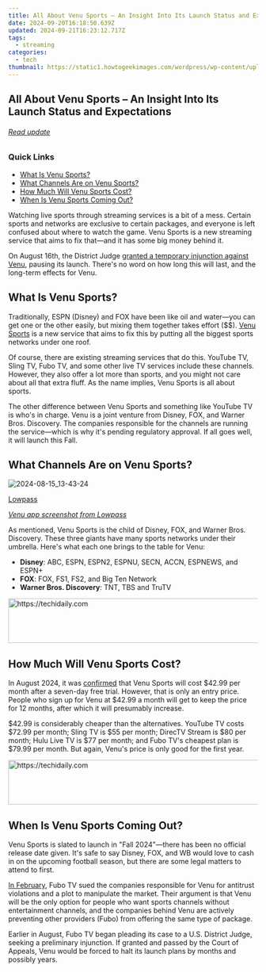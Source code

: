 ```yaml
---
title: All About Venu Sports – An Insight Into Its Launch Status and Expectations
date: 2024-09-20T16:18:50.639Z
updated: 2024-09-21T16:23:12.717Z
tags:
  - streaming
categories:
  - tech
thumbnail: https://static1.howtogeekimages.com/wordpress/wp-content/uploads/2024/08/venu-sports.jpg
---
```


## All About Venu Sports – An Insight Into Its Launch Status and Expectations

###### [Read update](https://phone-solutions.techidaily.com/in-2024-life360-learn-how-everything-works-on-poco-c50-drfone-by-drfone-virtual-android/) 

### Quick Links

* [What Is Venu Sports?](https://tech-revival.techidaily.com/top-7-benefits-of-leveraging-chatgpt-for-your-medical-inquiries/)
* [What Channels Are on Venu Sports?](https://desktop-recording.techidaily.com/in-2024-effective-audio-capture-for-your-zoom-sessions/)
* [How Much Will Venu Sports Cost?](https://pokemon-go-android.techidaily.com/in-2024-list-of-pokemon-go-joysticks-on-realme-note-50-drfone-by-drfone-virtual-android/)
* [When Is Venu Sports Coming Out?](https://twitter-videos.techidaily.com/in-2024-the-comedy-cache-twitters-best-jokes/)

 Watching live sports through streaming services is a bit of a mess. Certain sports and networks are exclusive to certain packages, and everyone is left confused about where to watch the game. Venu Sports is a new streaming service that aims to fix that—and it has some big money behind it.

 On August 16th, the District Judge [granted a temporary injunction against Venu](https://location-social.techidaily.com/how-to-leave-a-life360-group-on-oneplus-ace-2-pro-without-anyone-knowing-drfone-by-drfone-virtual-android/), pausing its launch. There's no word on how long this will last, and the long-term effects for Venu.

##  What Is Venu Sports?

 Traditionally, ESPN (Disney) and FOX have been like oil and water—you can get one or the other easily, but mixing them together takes effort ($$). [Venu Sports](http://venu.com) is a new service that aims to fix this by putting all the biggest sports networks under one roof.

 Of course, there are existing streaming services that do this. YouTube TV, Sling TV, Fubo TV, and some other live TV services include these channels. However, they also offer a lot more than sports, and you might not care about all that extra fluff. As the name implies, Venu Sports is all about sports.

 The other difference between Venu Sports and something like YouTube TV is who's in charge. Venu is a joint venture from Disney, FOX, and Warner Bros. Discovery. The companies responsible for the channels are running the service—which is why it's pending regulatory approval. If all goes well, it will launch this Fall.

##  What Channels Are on Venu Sports?

![2024-08-15_13-43-24](https://static1.howtogeekimages.com/wordpress/wp-content/uploads/2024/08/2024-08-15_13-43-24.png) 

[Lowpass](https://www.lowpass.cc/p/venu-sports-leak-screenshots-prelaunch)

[_Venu app screenshot from Lowpass_](https://www.lowpass.cc/p/venu-sports-leak-screenshots-prelaunch)

 As mentioned, Venu Sports is the child of Disney, FOX, and Warner Bros. Discovery. These three giants have many sports networks under their umbrella. Here's what each one brings to the table for Venu:

* **Disney**: ABC, ESPN, ESPN2, ESPNU, SECN, ACCN, ESPNEWS, and ESPN+
* **FOX**: FOX, FS1, FS2, and Big Ten Network
* **Warner Bros. Discovery**: TNT, TBS and TruTV

<!-- affiliate ads begin -->
<a href="https://appsumo.8odi.net/c/5597632/2105883/7443" target="_top" id="2105883">
  <img src="//a.impactradius-go.com/display-ad/7443-2105883" border="0" alt="https://techidaily.com" width="728" height="90"/>
</a>
<img height="0" width="0" src="https://appsumo.8odi.net/i/5597632/2105883/7443" style="position:absolute;visibility:hidden;" border="0" />
<!-- affiliate ads end -->

##  How Much Will Venu Sports Cost?

 In August 2024, it was [confirmed](https://win-answers.techidaily.com/resolved-issue-addressed-persistent-app-failures-for-wot-blitz-users/) that Venu Sports will cost $42.99 per month after a seven-day free trial. However, that is only an entry price. People who sign up for Venu at $42.99 a month will get to keep the price for 12 months, after which it will presumably increase.

 $42.99 is considerably cheaper than the alternatives. YouTube TV costs $72.99 per month; Sling TV is $55 per month; DirecTV Stream is $80 per month; Hulu Live TV is $77 per month; and Fubo TV's cheapest plan is $79.99 per month. But again, Venu's price is only good for the first year.

<!-- affiliate ads begin -->
<a href="https://appsumo.8odi.net/c/5597632/2105874/7443" target="_top" id="2105874">
  <img src="//a.impactradius-go.com/display-ad/7443-2105874" border="0" alt="https://techidaily.com" width="728" height="90"/>
</a>
<img height="0" width="0" src="https://appsumo.8odi.net/i/5597632/2105874/7443" style="position:absolute;visibility:hidden;" border="0" />
<!-- affiliate ads end -->

##  When Is Venu Sports Coming Out?

 Venu Sports is slated to launch in "Fall 2024"—there has been no official release date given. It's safe to say Disney, FOX, and WB would love to cash in on the upcoming football season, but there are some legal matters to attend to first.

[In February](https://vp-tips.techidaily.com/new-2024-approved-master-plan-youtube-content-into-mp4/), Fubo TV sued the companies responsible for Venu for antitrust violations and a plot to manipulate the market. Their argument is that Venu will be the only option for people who want sports channels without entertainment channels, and the companies behind Venu are actively preventing other providers (Fubo) from offering the same type of package.

 Earlier in August, Fubo TV began pleading its case to a U.S. District Judge, seeking a preliminary injunction. If granted and passed by the Court of Appeals, Venu would be forced to halt its launch plans by months and possibly years.

<ins class="adsbygoogle"
     style="display:block"
     data-ad-format="autorelaxed"
     data-ad-client="ca-pub-7571918770474297"
     data-ad-slot="1223367746"></ins>

<ins class="adsbygoogle"
     style="display:block"
     data-ad-client="ca-pub-7571918770474297"
     data-ad-slot="8358498916"
     data-ad-format="auto"
     data-full-width-responsive="true"></ins>



